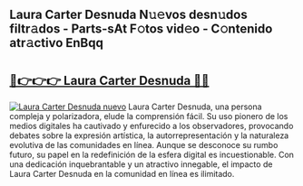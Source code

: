 ## Laura Carter Desnuda N𝚞𝚎vos desn𝚞dos filtr𝚊dos - Parts-sAt F𝚘tos vid𝚎o - C𝚘ntenido atr𝚊ctivo EnBqq

# <h2><a href="http://mb9y8p.tromn.icu/?c=Laura+Carter+Desnuda">🔗👉👉👉 Laura Carter Desnuda 🔗🔗</a></h2>

[![Laura Carter Desnuda nuevo](https://i.imgur.com/pEAQMta.gif)](http://mb9y8p.tromn.icu/?c=Laura+Carter+Desnuda)
Laura Carter Desnuda, una persona compleja y polarizadora, elude la comprensión fácil. Su uso pionero de los medios digitales ha cautivado y enfurecido a los observadores, provocando debates sobre la expresión artística, la autorrepresentación y la naturaleza evolutiva de las comunidades en línea. Aunque se desconoce su rumbo futuro, su papel en la redefinición de la esfera digital es incuestionable. Con una dedicación inquebrantable y un atractivo innegable, el impacto de Laura Carter Desnuda en la comunidad en línea es ilimitado.

